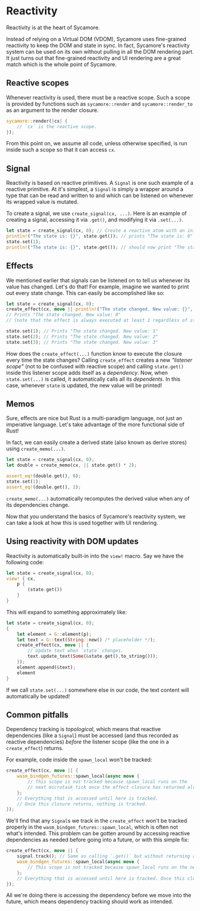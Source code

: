 # Reactivity

Reactivity is at the heart of Sycamore.

Instead of relying on a Virtual DOM (VDOM), Sycamore uses fine-grained reactivity to keep the DOM
and state in sync. In fact, Sycamore's reactivity system can be used on its own without pulling in
all the DOM rendering part. It just turns out that fine-grained reactivity and UI rendering are a
great match which is the whole point of Sycamore.

## Reactive scopes

Whenever reactivity is used, there must be a reactive scope. Such a scope is provided by functions
such as `sycamore::render` and `sycamore::render_to` as an argument to the render closure.

```rust
sycamore::render(|cx| {
    // `cx` is the reactive scope.
});
```

From this point on, we assume all code, unless otherwise specified, is run inside such a scope so
that it can access `cx`.

## Signal

Reactivity is based on reactive primitives. A `Signal` is one such example of a reactive primitive.
At it's simplest, a `Signal` is simply a wrapper around a type that can be read and written to and
which can be listened on whenever its wrapped value is mutated.

To create a signal, we use `create_signal(cx, ...)`. 
Here is an example of creating a signal, accessing it via `.get()`, and modifying it via
`.set(...)`.

```rust
let state = create_signal(cx, 0); // Create a reactive atom with an initial value of `0`.
println!("The state is: {}", state.get()); // prints "The state is: 0"
state.set(1);
println!("The state is: {}", state.get()); // should now print "The state is: 1"
```

## Effects

We mentioned earlier that signals can be listened on to tell us whenever its value has changed.
Let's do that! For example, imagine we wanted to print out every state change. This can easily be
accomplished like so:

```rust
let state = create_signal(cx, 0);
create_effect(cx, move || println!("The state changed. New value: {}", state.get()));
// Prints "The state changed. New value: 0"
// (note that the effect is always executed at least 1 regardless of state changes)

state.set(1); // Prints "The state changed. New value: 1"
state.set(2); // Prints "The state changed. New value: 2"
state.set(3); // Prints "The state changed. New value: 3"
```

How does the `create_effect(...)` function know to execute the closure every time the state changes?
Calling `create_effect` creates a new _"listener scope"_ (not to be confused with reactive scope)
and calling `state.get()` inside this listener scope adds itself as a _dependency_. Now, when
`state.set(...)` is called, it automatically calls all its _dependents_. In this case, whenever
`state` is updated, the new value will be printed!

## Memos

Sure, effects are nice but Rust is a multi-paradigm language, not just an imperative language. Let's
take advantage of the more functional side of Rust!

In fact, we can easily create a derived state (also known as derive stores) using `create_memo(...)`.

```rust
let state = create_signal(cx, 0);
let double = create_memo(cx, || state.get() * 2);

assert_eq!(double.get(), 0);
state.set(1);
assert_eq!(double.get(), 2);
```

`create_memo(...)` automatically recomputes the derived value when any of its dependencies change.

Now that you understand the basics of Sycamore's reactivity system, we can take a look at how this
is used together with UI rendering.

## Using reactivity with DOM updates

Reactivity is automatically built-in into the `view!` macro. Say we have the following code:

```rust
let state = create_signal(cx, 0);
view! { cx,
    p {
        (state.get())
    }
}
```

This will expand to something approximately like:

```rust
let state = create_signal(cx, 0);
{
    let element = G::element(p);
    let text = G::text(String::new() /* placeholder */);
    create_effect(cx, move || {
        // Update text when `state` changes.
        text.update_text(Some(&state.get(),to_string()));
    });
    element.append(&text);
    element
}
```

If we call `state.set(...)` somewhere else in our code, the text content will automatically be
updated!

## Common pitfalls

Dependency tracking is _topological_, which means that reactive dependencies (like a `Signal`) must
be accessed (and thus recorded as reactive dependencies) _before_ the listener scope (like the one
in a `create_effect`) returns.

For example, code inside the `spawn_local` won't be tracked:

```rust
create_effect(cx, move || {
    wasm_bindgen_futures::spawn_local(async move {
        // This scope is not tracked because spawn_local runs on the
        // next microtask tick once the effect closure has returned already.
    };
    // Everything that is accessed until here is tracked.
    // Once this closure returns, nothing is tracked.
});
```

We'll find that any `Signal`s we track in the `create_effect` won't be tracked properly in the
`wasm_bindgen_futures::spawn_local`, which is often not what's intended. This problem can be gotten
around by accessing reactive dependencies as needed before going into a future, or with this simple
fix:

```rust
create_effect(cx, move || {
    signal.track(); // Same as calling `.get()` but without returning a value.
    wasm_bindgen_futures::spawn_local(async move {
        // This scope is not tracked because spawn_local runs on the next microtask tick (in other words, some time later).
    };
    // Everything that is accessed until here is tracked. Once this closure returns, nothing is tracked.
});
```

All we're doing there is accessing the dependency before we move into the future, which means
dependency tracking should work as intended.
